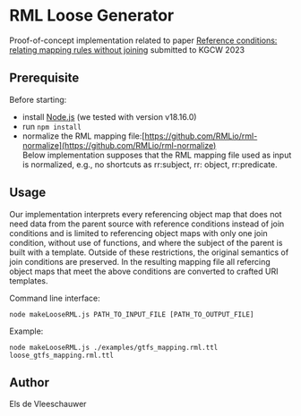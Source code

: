 # RML Loose Generator

Proof-of-concept implementation related to paper [Reference conditions: relating mapping rules without joining](https://openreview.net/forum?id=7wQTpBuPRqN) submitted to KGCW 2023

## Prerequisite 

Before starting:
- install [Node.js](https://nodejs.org/en) (we tested with version v18.16.0)
- run `npm install`
- normalize the RML mapping file:[https://github.com/RMLio/rml-normalize](https://github.com/RMLio/rml-normalize)  
Below implementation supposes that the RML mapping file used as input is normalized, e.g., no shortcuts as rr:subject, rr: object, rr:predicate.


## Usage

Our implementation interprets every referencing object map that does not need data from the parent source with reference conditions instead of join conditions
and is limited to referencing object maps with only one join condition, without use of functions, and where the subject of the parent is built with a template. 
Outside of these restrictions, the original semantics of join conditions are preserved.
In the resulting mapping file all refercing object maps that meet the above conditions are converted to crafted URI templates. 

Command line interface:
```
node makeLooseRML.js PATH_TO_INPUT_FILE [PATH_TO_OUTPUT_FILE]
```
Example: 
```
node makeLooseRML.js ./examples/gtfs_mapping.rml.ttl loose_gtfs_mapping.rml.ttl
```

## Author
Els de Vleeschauwer
